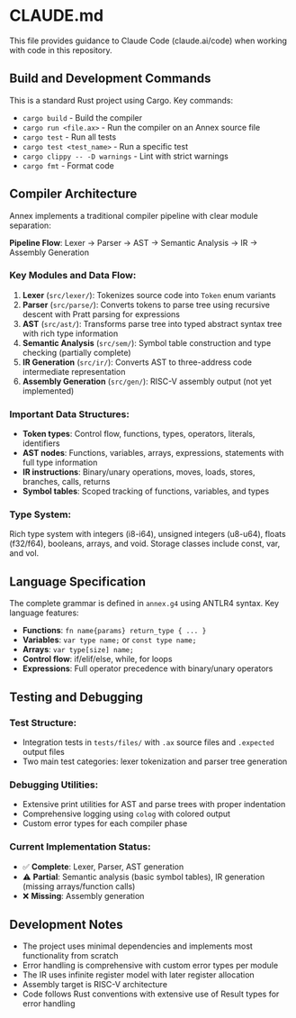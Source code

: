 # CLAUDE.md

This file provides guidance to Claude Code (claude.ai/code) when working with code in this repository.

## Build and Development Commands

This is a standard Rust project using Cargo. Key commands:

- `cargo build` - Build the compiler
- `cargo run <file.ax>` - Run the compiler on an Annex source file
- `cargo test` - Run all tests
- `cargo test <test_name>` - Run a specific test
- `cargo clippy -- -D warnings` - Lint with strict warnings
- `cargo fmt` - Format code

## Compiler Architecture

Annex implements a traditional compiler pipeline with clear module separation:

**Pipeline Flow**: Lexer → Parser → AST → Semantic Analysis → IR → Assembly Generation

### Key Modules and Data Flow:

1. **Lexer** (`src/lexer/`): Tokenizes source code into `Token` enum variants
2. **Parser** (`src/parse/`): Converts tokens to parse tree using recursive descent with Pratt parsing for expressions
3. **AST** (`src/ast/`): Transforms parse tree into typed abstract syntax tree with rich type information
4. **Semantic Analysis** (`src/sem/`): Symbol table construction and type checking (partially complete)
5. **IR Generation** (`src/ir/`): Converts AST to three-address code intermediate representation
6. **Assembly Generation** (`src/gen/`): RISC-V assembly output (not yet implemented)

### Important Data Structures:

- **Token types**: Control flow, functions, types, operators, literals, identifiers
- **AST nodes**: Functions, variables, arrays, expressions, statements with full type information
- **IR instructions**: Binary/unary operations, moves, loads, stores, branches, calls, returns
- **Symbol tables**: Scoped tracking of functions, variables, and types

### Type System:

Rich type system with integers (i8-i64), unsigned integers (u8-u64), floats (f32/f64), booleans, arrays, and void. Storage classes include const, var, and vol.

## Language Specification

The complete grammar is defined in `annex.g4` using ANTLR4 syntax. Key language features:

- **Functions**: `fn name{params} return_type { ... }`
- **Variables**: `var type name;` or `const type name;`
- **Arrays**: `var type[size] name;`
- **Control flow**: if/elif/else, while, for loops
- **Expressions**: Full operator precedence with binary/unary operators

## Testing and Debugging

### Test Structure:
- Integration tests in `tests/files/` with `.ax` source files and `.expected` output files
- Two main test categories: lexer tokenization and parser tree generation

### Debugging Utilities:
- Extensive print utilities for AST and parse trees with proper indentation
- Comprehensive logging using `colog` with colored output
- Custom error types for each compiler phase

### Current Implementation Status:
- ✅ **Complete**: Lexer, Parser, AST generation
- ⚠️ **Partial**: Semantic analysis (basic symbol tables), IR generation (missing arrays/function calls)
- ❌ **Missing**: Assembly generation

## Development Notes

- The project uses minimal dependencies and implements most functionality from scratch
- Error handling is comprehensive with custom error types per module
- The IR uses infinite register model with later register allocation
- Assembly target is RISC-V architecture
- Code follows Rust conventions with extensive use of Result types for error handling
